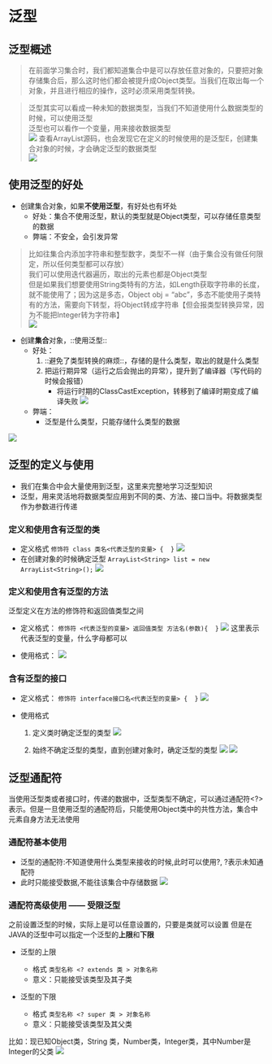 # 泛型

## 泛型概述
> 在前面学习集合时，我们都知道集合中是可以存放任意对象的，只要把对象存储集合后，那么这时他们都会被提升成Object类型。当我们在取出每一个对象，并且进行相应的操作，这时必须采用类型转换。  

> 泛型其实可以看成一种未知的数据类型，当我们不知道使用什么数据类型的时候，可以使用泛型  
> 泛型也可以看作一个变量，用来接收数据类型  
![](%E6%B3%9B%E5%9E%8B/%E6%88%AA%E5%B1%8F2021-02-25%2011.19.07.png)
> 查看ArrayList源码，也会发现它在定义的时候使用的是泛型E，创建集合对象的时候，才会确定泛型的数据类型  
![](%E6%B3%9B%E5%9E%8B/%E6%88%AA%E5%B1%8F2021-02-25%2011.23.45.png)

## 使用泛型的好处
* 创建集合对象，如果**不使用泛型**，有好处也有坏处
	* 好处：集合不使用泛型，默认的类型就是Object类型，可以存储任意类型的数据
	* 弊端：不安全，会引发异常
> 比如往集合内添加字符串和整型数字，类型不一样（由于集合没有做任何限定，所以任何类型都可以存放）  
> 我们可以使用迭代器遍历，取出的元素也都是Object类型  
> 但是如果我们想要使用String类特有的方法，如Length获取字符串的长度，就不能使用了；因为这是多态，Object obj = “abc”，多态不能使用子类特有的方法，需要向下转型，将Object转成字符串【但会报类型转换异常，因为不能把Integer转为字符串】  
![](%E6%B3%9B%E5%9E%8B/%E6%88%AA%E5%B1%8F2021-02-25%2011.35.39.png)


* 创建**集合**对象，::使用泛型::
	* 好处：
		1. ::避免了类型转换的麻烦::，存储的是什么类型，取出的就是什么类型
		2. 把运行期异常（运行之后会抛出的异常），提升到了编译器（写代码的时候会报错）
			* 将运行时期的ClassCastException，转移到了编译时期变成了编译失败
![](%E6%B3%9B%E5%9E%8B/3F49806A-85BE-4988-B829-F5B69D686CDA.png)
	* 弊端：
		* 泛型是什么类型，只能存储什么类型的数据

![](%E6%B3%9B%E5%9E%8B/%E6%88%AA%E5%B1%8F2021-02-25%2011.38.12.png)

## 泛型的定义与使用
* 我们在集合中会大量使用到泛型，这里来完整地学习泛型知识
* 泛型，用来灵活地将数据类型应用到不同的类、方法、接口当中。将数据类型作为参数进行传递
### 定义和使用含有泛型的类
* 定义格式
	`修饰符 class 类名<代表泛型的变量> {  }`
![](%E6%B3%9B%E5%9E%8B/%E6%88%AA%E5%B1%8F2021-02-25%2012.01.41.png)
* 在创建对象的时候确定泛型
	`ArrayList<String> list = new ArrayList<String>();`
![](%E6%B3%9B%E5%9E%8B/%E6%88%AA%E5%B1%8F2021-02-25%2012.02.42.png)

### 定义和使用含有泛型的方法
泛型定义在方法的修饰符和返回值类型之间
* 定义格式：
	`修饰符 <代表泛型的变量> 返回值类型 方法名(参数){  }`
![](%E6%B3%9B%E5%9E%8B/%E6%88%AA%E5%B1%8F2021-02-25%2012.07.18.png)
这里<MVP>表示代表泛型的变量，什么字母都可以

* 使用格式：
![](%E6%B3%9B%E5%9E%8B/%E6%88%AA%E5%B1%8F2021-02-25%2012.10.18.png)

### 含有泛型的接口
* 定义格式：
`修饰符 interface接口名<代表泛型的变量> {  }`
![](%E6%B3%9B%E5%9E%8B/%E6%88%AA%E5%B1%8F2021-02-25%2012.13.08.png)

* 使用格式
	1. 定义类时确定泛型的类型
![](%E6%B3%9B%E5%9E%8B/%E6%88%AA%E5%B1%8F2021-02-25%2012.13.44.png)

	2. 始终不确定泛型的类型，直到创建对象时，确定泛型的类型
![](%E6%B3%9B%E5%9E%8B/%E6%88%AA%E5%B1%8F2021-02-25%2012.14.43.png)
![](%E6%B3%9B%E5%9E%8B/%E6%88%AA%E5%B1%8F2021-02-25%2012.15.00.png)

## 泛型通配符
当使用泛型类或者接口时，传递的数据中，泛型类型不确定，可以通过通配符<?>表示。但是一旦使用泛型的通配符后，只能使用Object类中的共性方法，集合中元素自身方法无法使用

### 通配符基本使用
* 泛型的通配符:不知道使用什么类型来接收的时候,此时可以使用?, ?表示未知通配符
* 此时只能接受数据,不能往该集合中存储数据
![](%E6%B3%9B%E5%9E%8B/%E6%88%AA%E5%B1%8F2021-02-25%2012.19.12.png)

### 通配符高级使用 —— 受限泛型
之前设置泛型的时候，实际上是可以任意设置的，只要是类就可以设置
但是在JAVA的泛型中可以指定一个泛型的**上限**和**下限**

* 泛型的上限
	* 格式 `类型名称 <? extends 类 > 对象名称`
	* 意义：只能接受该类型及其子类

* 泛型的下限
	* 格式 `类型名称 <? super 类 > 对象名称`
	* 意义：只能接受该类型及其父类

比如：现已知Object类，String 类，Number类，Integer类，其中Number是Integer的父类
![](%E6%B3%9B%E5%9E%8B/%E6%88%AA%E5%B1%8F2021-02-25%2012.24.02.png)

